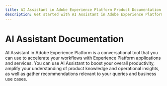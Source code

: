 ```yaml
---
title: AI Assistant in Adobe Experience Platform Product Documentation
description: Get started with AI Assistant in Adobe Experience Platform
---
```

# AI Assistant Documentation

AI Assistant in Adobe Experience Platform is a conversational tool that you can use to accelerate your workflows with Experience Platform applications and services. You can use AI Assistant to boost your overall productivity, amplify your understanding of product knowledge and operational insights, as well as gather recommendations relevant to your queries and business use cases.

